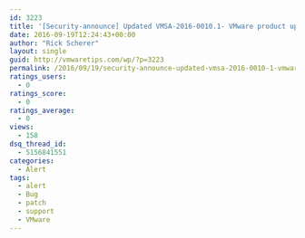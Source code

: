```yaml
---
id: 3223
title: '[Security-announce] Updated VMSA-2016-0010.1- VMware product updates address multiple important security issues'
date: 2016-09-19T12:24:43+00:00
author: "Rick Scherer"
layout: single
guid: http://vmwaretips.com/wp/?p=3223
permalink: /2016/09/19/security-announce-updated-vmsa-2016-0010-1-vmware-product-updates-address-multiple-important-security-issues/
ratings_users:
  - 0
ratings_score:
  - 0
ratings_average:
  - 0
views:
  - 158
dsq_thread_id:
  - 5156841551
categories:
  - Alert
tags:
  - alert
  - Bug
  - patch
  - support
  - VMware
---
```

